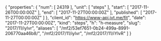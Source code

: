 {
  "properties": {
    "num": [
      24319
    ],
    "unit": [
      "steps"
    ],
    "start": [
      "2017-11-26T00:00:00Z"
    ],
    "end": [
      "2017-11-27T00:00:00Z"
    ],
    "published": [
      "2017-11-27T00:00:00Z"
    ]
  },
  "client_id": "https://www-api.jvt.me/fit",
  "date": "2017-11-27T00:00:00Z",
  "kind": "steps",
  "h": "h-measure",
  "slug": "2017/11/iylvr",
  "aliases": [
    "/mf2/53ef7651-0b24-499a-8991-206770aa46b8/",
    "/mf2/2017/11/iylvr",
    "/mf2/2017/11/iYlvR"
  ]
}
